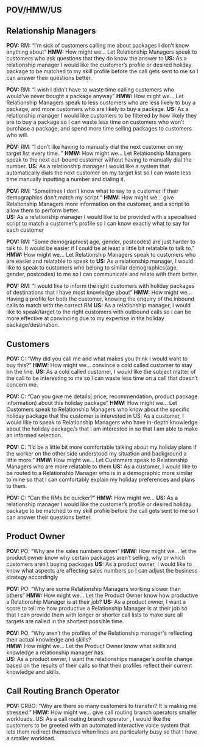 
## POV/HMW/US

## Relationship Managers 
**POV:**  RM:  “I’m sick of customers calling me about packages I don’t know anything about” 
**HMW:**  How might we… Let Relationship Managers speak to customers who ask questions that they do know the answer to 
**US:** As a relationship manager I would like the customer’s profile or desired holiday package to be matched to my skill profile before the call gets sent to me so I can answer their questions better. 

**POV:**  RM: “I wish I didn’t have to waste time calling customers who would’ve never bought a package anyway” 
**HMW:**  How might we… Let Relationship Managers speak to less customers who are less likely to buy a package, and more customers who are likely to buy a package. 
**US:** As a relationship manager I would like customers to be filtered by how likely they are to buy a package so I can waste less time on customers who won’t purchase a package, and spend more time selling packages to customers who will. 

**POV:**  RM: “I don’t like having to manually dial the next customer on my target list every time. ” 
**HMW:**  How might we… Let Relationship Managers speak to the next out-bound customer without having to manually dial the number. 
**US:** As a relationship manager I would like a system that automatically dials the next customer on my target list so I can waste less time manually inputting a number and dialing it. 

**POV:**  RM: “Sometimes I don’t know what to say to a customer if their demographics don’t match my script  ” 
**HMW:**  How might we… give Relationship Managers more information on the customer, and a script to allow them to perform better.  
**US:** As a relationship manager I would like to be provided with a specialised script to match a customer’s profile so I can know exactly what to say for each customer  


**POV:**  RM:  “Some demographics( age, gender, postcodes)  are just harder to talk to. It would be easier if I could be at least a little bit relatable to talk to.” 
**HMW:**  How might we… Let Relationship Managers speak to customers who are easier and relatable  to speak to 
**US:** As a relationship manager, I would like to speak to customers who belong to similar demographics(age, gender, postcodes)  to me so I can communicate and relate with them better. 


**POV:** RM: “I would like to inform the right customers with holiday packages of destinations that I have most knowledge about”
**HMW:**  How might we… Having a profile for both the customer, knowing the enquiry of the inbound calls to match with the correct RM
**US:** As a relationship manager, I would like to speak/target to the right customers with outbound calls so I can be more effective at convincing due to my expertise in the holiday package/destination. 


## Customers 
**POV:**  C:  “Why did you call me and what makes you think I would want to buy this?” 
**HMW:**  How might we… convince a cold called customer to stay on the line. 
**US:** As a cold called customer, I would like the subject matter of the call to be interesting to me so I can waste less time on a call that doesn’t concern me. 

**POV:**  C:  “Can you give me details( price, recommendation, product package information) about this holiday package”
**HMW:**  How might we… Let Customers speak to Relationship Managers  who know about the specific holiday package that the customer is interested in 
US: As a customer, I would like to speak to Relationship Managers who have in-depth knowledge about the holiday package/s that I am interested in so that I am able to make an informed selection. 

**POV:**  C:  “I’d be a little bit more comfortable talking about my holiday plans if the worker on the other side understood my situation and background a little more.”
**HMW:**  How might we… Let Customers speak to Relationship Managers who are more relatable to them
**US:** As a customer, I would like to be routed to a Relationship Manager who is in a demographic more similar to mine so that I can comfortably explain my holiday preferences and plans to them. 

**POV:**  C:  “Can the RMs be quicker?” 
**HMW:**  How might we… 
**US:** As a relationship manager I would like the customer’s profile or desired holiday package to be matched to my skill profile before the call gets sent to me so I can answer their questions better. 


## Product Owner 
**POV:**  PO:  “Why are the sales numbers down” 
**HMW:**  How might we… let the product owner know why certain packages aren’t selling, why or which customers aren’t buying packages 
**US:** As a product owner, I would like to know what aspects are affecting sales numbers so I can adjust the business strategy accordingly

**POV:**  PO:  “Why are some Relationship Managers working slower than others”
**HMW:**  How might we… Let the Product Owner know how productive a Relationship Manager is at their job? 
**US:** As a product owner, I want  a score to tell me how productive a Relationship Manager is at their job so that I can provide them with longer or shorter call lists to make sure all targets are called in the shortest possible time.


**POV:**  PO:  “Why aren’t the profiles of the Relationship manager's reflecting their actual knowledge and skills?  
**HMW:**  How might we… Let the Product Owner know what skills and knowledge a relationship manager has.  
**US:** As a product owner, I want the relationships manager’s profile change based on the results of their calls so that their profiles reflect their current knowledge and skills. 



## Call Routing Branch Operator
**POV:** CRBO:  “Why are there so many customers to transfer? It is making me stressed.”
**HMW:**  How might we… give call routing branch operators smaller workloads.
US: As a call routing branch operator , I would like the customers to be greeted with an automated interactive voice system that lets them redirect themselves when lines are particularly busy so that I have a smaller workload. 

